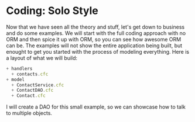 # Coding: Solo Style

Now that we have seen all the theory and stuff, let's get down to business and do some examples. We will start with the full coding approach with no ORM and then spice it up with ORM, so you can see how awesome ORM can be. The examples will not show the entire application being built, but enought to get you started with the process of modeling everything. Here is a layout of what we will build:

```js
+ handlers 
  + contacts.cfc
+ model
  + ContactService.cfc
  + ContactDAO.cfc
  + Contact.cfc
```

I will create a DAO for this small example, so we can showcase how to talk to multiple objects.

